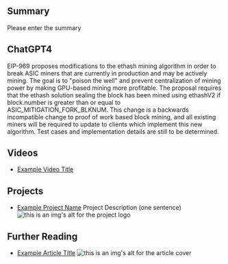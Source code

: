 ## Summary

Please enter the summary

## ChatGPT4

EIP-969 proposes modifications to the ethash mining algorithm in order to break ASIC miners that are currently in production and may be actively mining. The goal is to "poison the well" and prevent centralization of mining power by making GPU-based mining more profitable. The proposal requires that the ethash solution sealing the block has been mined using ethashV2 if block.number is greater than or equal to ASIC_MITIGATION_FORK_BLKNUM. This change is a backwards incompatible change to proof of work based block mining, and all existing miners will be required to update to clients which implement this new algorithm. Test cases and implementation details are still to be determined.

## Videos

- [Example Video Title](https://www.youtube.com/watch?v=TDGq4aeevgY)

## Projects

- [Example Project Name](https://xxxx.xxx/xxxxx) Project Description (one sentence) ![this is an img's alt for the project logo](https://xxxx.xxx/project-logo.xxx)

## Further Reading

- [Example Article Title](https://xxxx.xxx/xxxxx) ![this is an img's alt for the article cover](https://xxxx.xxx/article-cover.xxx)
